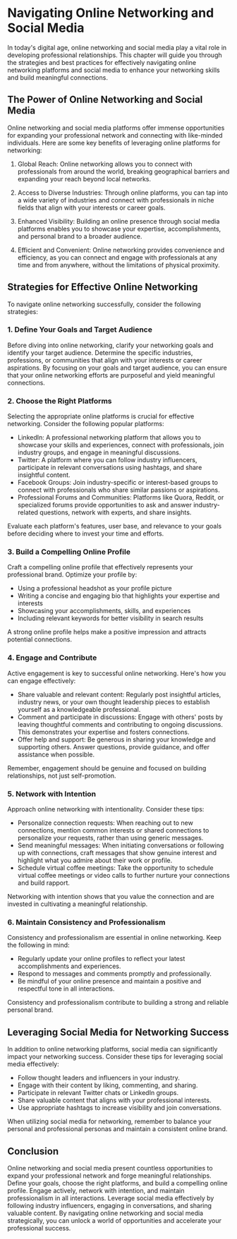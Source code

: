 # Navigating Online Networking and Social Media

In today's digital age, online networking and social media play a vital role in developing professional relationships. This chapter will guide you through the strategies and best practices for effectively navigating online networking platforms and social media to enhance your networking skills and build meaningful connections.

## The Power of Online Networking and Social Media

Online networking and social media platforms offer immense opportunities for expanding your professional network and connecting with like-minded individuals. Here are some key benefits of leveraging online platforms for networking:

1. Global Reach: Online networking allows you to connect with professionals from around the world, breaking geographical barriers and expanding your reach beyond local networks.
    
2. Access to Diverse Industries: Through online platforms, you can tap into a wide variety of industries and connect with professionals in niche fields that align with your interests or career goals.
    
3. Enhanced Visibility: Building an online presence through social media platforms enables you to showcase your expertise, accomplishments, and personal brand to a broader audience.
    
4. Efficient and Convenient: Online networking provides convenience and efficiency, as you can connect and engage with professionals at any time and from anywhere, without the limitations of physical proximity.
    

## Strategies for Effective Online Networking

To navigate online networking successfully, consider the following strategies:

### 1\. Define Your Goals and Target Audience

Before diving into online networking, clarify your networking goals and identify your target audience. Determine the specific industries, professions, or communities that align with your interests or career aspirations. By focusing on your goals and target audience, you can ensure that your online networking efforts are purposeful and yield meaningful connections.

### 2\. Choose the Right Platforms

Selecting the appropriate online platforms is crucial for effective networking. Consider the following popular platforms:

- LinkedIn: A professional networking platform that allows you to showcase your skills and experiences, connect with professionals, join industry groups, and engage in meaningful discussions.
- Twitter: A platform where you can follow industry influencers, participate in relevant conversations using hashtags, and share insightful content.
- Facebook Groups: Join industry-specific or interest-based groups to connect with professionals who share similar passions or aspirations.
- Professional Forums and Communities: Platforms like Quora, Reddit, or specialized forums provide opportunities to ask and answer industry-related questions, network with experts, and share insights.

Evaluate each platform's features, user base, and relevance to your goals before deciding where to invest your time and efforts.

### 3\. Build a Compelling Online Profile

Craft a compelling online profile that effectively represents your professional brand. Optimize your profile by:

- Using a professional headshot as your profile picture
- Writing a concise and engaging bio that highlights your expertise and interests
- Showcasing your accomplishments, skills, and experiences
- Including relevant keywords for better visibility in search results

A strong online profile helps make a positive impression and attracts potential connections.

### 4\. Engage and Contribute

Active engagement is key to successful online networking. Here's how you can engage effectively:

- Share valuable and relevant content: Regularly post insightful articles, industry news, or your own thought leadership pieces to establish yourself as a knowledgeable professional.
- Comment and participate in discussions: Engage with others' posts by leaving thoughtful comments and contributing to ongoing discussions. This demonstrates your expertise and fosters connections.
- Offer help and support: Be generous in sharing your knowledge and supporting others. Answer questions, provide guidance, and offer assistance when possible.

Remember, engagement should be genuine and focused on building relationships, not just self-promotion.

### 5\. Network with Intention

Approach online networking with intentionality. Consider these tips:

- Personalize connection requests: When reaching out to new connections, mention common interests or shared connections to personalize your requests, rather than using generic messages.
- Send meaningful messages: When initiating conversations or following up with connections, craft messages that show genuine interest and highlight what you admire about their work or profile.
- Schedule virtual coffee meetings: Take the opportunity to schedule virtual coffee meetings or video calls to further nurture your connections and build rapport.

Networking with intention shows that you value the connection and are invested in cultivating a meaningful relationship.

### 6\. Maintain Consistency and Professionalism

Consistency and professionalism are essential in online networking. Keep the following in mind:

- Regularly update your online profiles to reflect your latest accomplishments and experiences.
- Respond to messages and comments promptly and professionally.
- Be mindful of your online presence and maintain a positive and respectful tone in all interactions.

Consistency and professionalism contribute to building a strong and reliable personal brand.

## Leveraging Social Media for Networking Success

In addition to online networking platforms, social media can significantly impact your networking success. Consider these tips for leveraging social media effectively:

- Follow thought leaders and influencers in your industry.
- Engage with their content by liking, commenting, and sharing.
- Participate in relevant Twitter chats or LinkedIn groups.
- Share valuable content that aligns with your professional interests.
- Use appropriate hashtags to increase visibility and join conversations.

When utilizing social media for networking, remember to balance your personal and professional personas and maintain a consistent online brand.

## Conclusion

Online networking and social media present countless opportunities to expand your professional network and forge meaningful relationships. Define your goals, choose the right platforms, and build a compelling online profile. Engage actively, network with intention, and maintain professionalism in all interactions. Leverage social media effectively by following industry influencers, engaging in conversations, and sharing valuable content. By navigating online networking and social media strategically, you can unlock a world of opportunities and accelerate your professional success.
